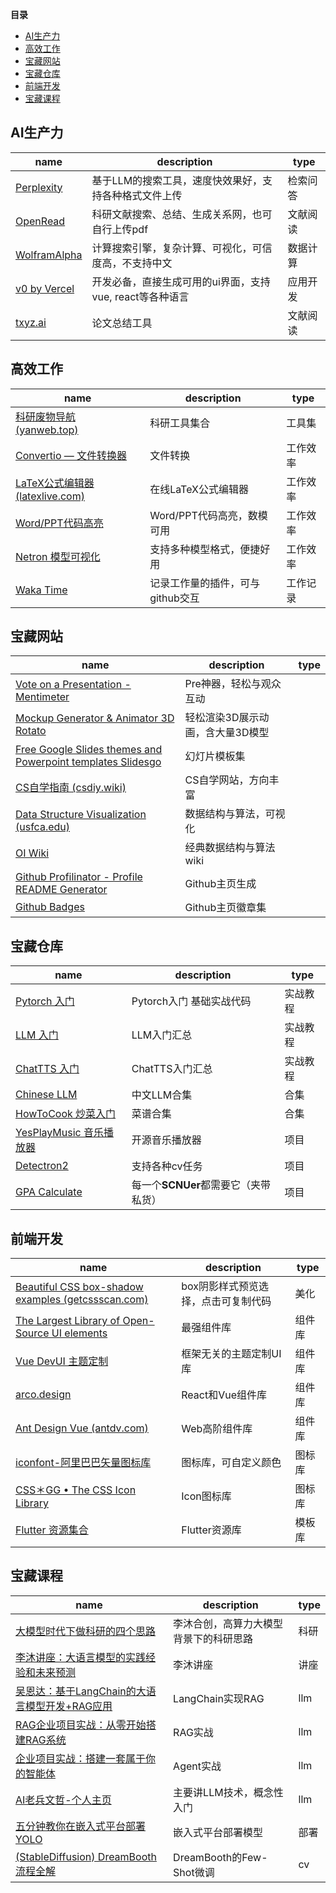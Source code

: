 **目录**
- [AI生产力](#ai生产力)
- [高效工作](#高效工作)
- [宝藏网站](#宝藏网站)
- [宝藏仓库](#宝藏仓库)
- [前端开发](#前端开发)
- [宝藏课程](#宝藏课程)

## AI生产力

| name                                          | description                                              | type     |
| --------------------------------------------- | -------------------------------------------------------- | -------- |
| [Perplexity](https://www.perplexity.ai/)      | 基于LLM的搜索工具，速度快效果好，支持各种格式文件上传    | 检索问答 |
| [OpenRead](https://www.openread.academy/zh)   | 科研文献搜索、总结、生成关系网，也可自行上传pdf          | 文献阅读 |
| [WolframAlpha](https://www.wolframalpha.com/) | 计算搜索引擎，复杂计算、可视化，可信度高，不支持中文     | 数据计算 |
| [v0 by Vercel](https://v0.dev/chat)           | 开发必备，直接生成可用的ui界面，支持vue, react等各种语言 | 应用开发 |
| [txyz.ai](https://www.txyz.ai/)               | 论文总结工具                                             | 文献阅读 |

## 高效工作

| name                                                         | description         | type     |
| ------------------------------------------------------------ | ------------------- | -------- |
| [科研废物导航 (yanweb.top)](https://www.yanweb.top/)         | 科研工具集合        | 工具集   |
| [Convertio — 文件转换器](https://convertio.co/zh/)           | 文件转换            | 工作效率 |
| [LaTeX公式编辑器 (latexlive.com)](https://www.latexlive.com/) | 在线LaTeX公式编辑器 | 工作效率 |
| [Word/PPT代码高亮](http://word.wd1x.com/) | Word/PPT代码高亮，数模可用 | 工作效率 |
| [Netron 模型可视化](https://github.com/lutzroeder/netron) | 支持多种模型格式，便捷好用 | 工作效率 |
| [Waka Time](https://wakatime.com/dashboard) | 记录工作量的插件，可与github交互 | 工作记录   |

## 宝藏网站

| name                                                         | description                      | type |
| ------------------------------------------------------------ | -------------------------------- | ---- |
| [Vote on a Presentation - Mentimeter](https://www.menti.com/) | Pre神器，轻松与观众互动          |      |
| [Mockup Generator & Animator 3D Rotato](https://rotato.app/) | 轻松渲染3D展示动画，含大量3D模型 |      |
| [Free Google Slides themes and Powerpoint templates Slidesgo](https://slidesgo.com/) | 幻灯片模板集                     |      |
| [CS自学指南 (csdiy.wiki)](https://csdiy.wiki/)               | CS自学网站，方向丰富             |      |
| [Data Structure Visualization (usfca.edu)](https://www.cs.usfca.edu/~galles/visualization/Algorithms.html) | 数据结构与算法，可视化           |      |
| [OI Wiki](https://oi.wiki/)                                  | 经典数据结构与算法wiki           |      |
| [Github Profilinator - Profile README Generator](https://profilinator.rishav.dev/) | Github主页生成                   |      |
| [Github Badges](https://dev.to/envoy_/150-badges-for-github-pnk#contents) | Github主页徽章集 |      |

## 宝藏仓库
| name                                                         | description                         | type   |
| ------------------------------------------------------------ | ----------------------------------- | ------ |
| [Pytorch 入门](https://github.com/yunjey/pytorch-tutorial) | Pytorch入门 基础实战代码 | 实战教程 |
| [LLM 入门](https://github.com/datawhalechina/llm-cookbook) | LLM入门汇总 | 实战教程 |
| [ChatTTS 入门](https://github.com/xiciliu/Awesome-ChatTTS-2) | ChatTTS入门汇总 | 实战教程 |
| [Chinese LLM](https://github.com/HqWu-HITCS/Awesome-Chinese-LLM) | 中文LLM合集 | 合集 |
| [HowToCook 炒菜入门](https://github.com/Anduin2017/HowToCook) | 菜谱合集 | 合集 |
| [YesPlayMusic 音乐播放器](https://github.com/qier222/YesPlayMusic) | 开源音乐播放器 | 项目 |
| [Detectron2](https://github.com/facebookresearch/detectron2) | 支持各种cv任务 | 项目 |
| [GPA Calculate](https://github.com/LLLLLrf/GPA-Calculate) | 每一个**SCNUer**都需要它（夹带私货） | 项目 |

## 前端开发

| name                                                         | description                         | type   |
| ------------------------------------------------------------ | ----------------------------------- | ------ |
| [Beautiful CSS box-shadow examples (getcssscan.com)](https://getcssscan.com/css-box-shadow-examples) | box阴影样式预览选择，点击可复制代码 | 美化   |
| [The Largest Library of Open-Source UI elements](https://uiverse.io/) | 最强组件库                          | 组件库 |
| [Vue DevUI 主题定制](https://vue-devui.github.io/theme-guide/) | 框架无关的主题定制UI库              | 组件库 |
| [arco.design](https://arco.design/)                          | React和Vue组件库                    | 组件库 |
| [Ant Design Vue (antdv.com)](https://www.antdv.com/components/overview-cn) | Web高阶组件库                       | 组件库 |
| [iconfont-阿里巴巴矢量图标库](https://www.iconfont.cn/)      | 图标库，可自定义颜色                | 图标库 |
| [CSS＊GG • The CSS Icon Library](https://css.gg/app)         | Icon图标库                          | 图标库 |
| [Flutter 资源集合](https://github.com/osoutpost/awesome-flutter-cn) | Flutter资源库 | 模板库 |

## 宝藏课程

| name                                                         | description                                | type |
| ------------------------------------------------------------ | ------------------------------------------ | ---- |
| [大模型时代下做科研的四个思路](https://www.bilibili.com/video/BV1oX4y1d7X6/?spm_id_from=333.999.0.0) | 李沐合创，高算力大模型背景下的科研思路 | 科研 |
| [李沐讲座：大语言模型的实践经验和未来预测](https://www.bilibili.com/video/BV1dHWkewEWz/?spm_id_from=333.337.search-card.all.click) | 李沐讲座                                   | 讲座 |
| [吴恩达：基于LangChain的大语言模型开发+RAG应用](https://www.bilibili.com/video/BV1XC411n72m/?spm_id_from=333.999.0.0) | LangChain实现RAG                           | llm  |
| [RAG企业项目实战：从零开始搭建RAG系统](https://www.bilibili.com/video/BV1nqs6eTEsG/?spm_id_from=333.999.0.0&vd_source=16ba9174a1902767067404e100760264) | RAG实战                                    | llm  |
| [企业项目实战：搭建一套属于你的智能体](https://www.bilibili.com/video/BV1NEHLeYEsU/?spm_id_from=333.999.0.0) | Agent实战                                  | llm  |
| [AI老兵文哲-个人主页](https://space.bilibili.com/472543316/?spm_id_from=333.999.0.0) | 主要讲LLM技术，概念性入门                  | llm  |
| [五分钟教你在嵌入式平台部署YOLO](https://www.bilibili.com/video/BV1Qm421g7g1/?spm_id_from=333.1007.tianma.3-4-10.click&vd_source=16ba9174a1902767067404e100760264) | 嵌入式平台部署模型                         | 部署 |
| [(StableDiffusion) DreamBooth流程全解](https://www.bilibili.com/video/BV1Wc411T7Vt/?spm_id_from=333.999.0.0) | DreamBooth的Few-Shot微调                   | cv   |


